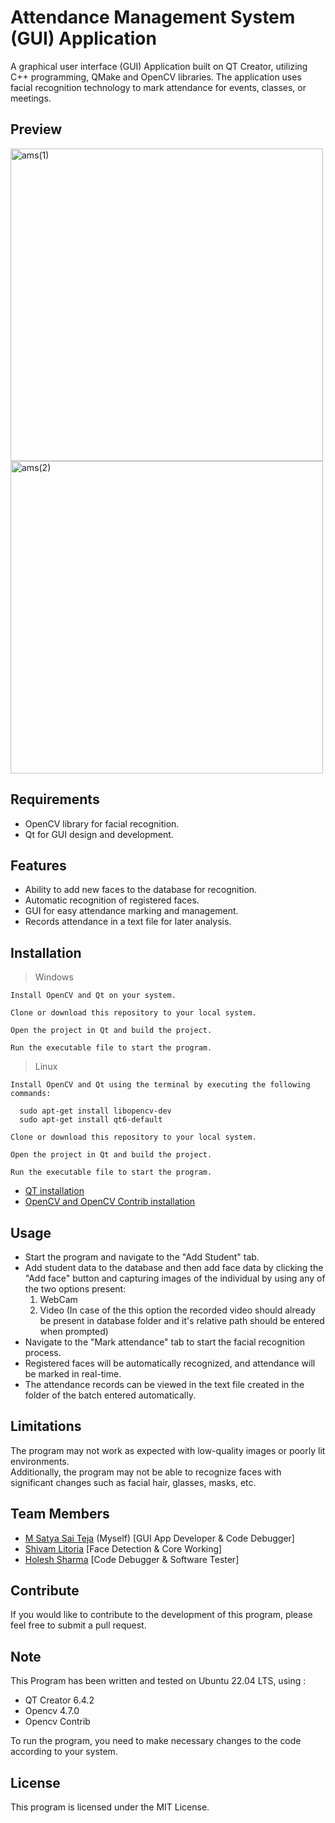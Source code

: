 # Attendance Management System (GUI) Application

A graphical user interface (GUI) Application built on QT Creator, utilizing C++ programming, QMake and OpenCV libraries.
The application uses facial recognition technology to mark attendance for events, classes, or meetings.  

## Preview

<img src="https://user-images.githubusercontent.com/85508314/219870048-682b438f-e9c5-40e1-9d5a-8e73c0b0da9d.jpg" width="500" alt="ams(1)">
<img src="https://user-images.githubusercontent.com/85508314/219870051-a9238672-e775-47a8-9902-46d9be5cc7c7.jpg" width="500" alt="ams(2)">

## Requirements

- OpenCV library for facial recognition.  
- Qt for GUI design and development.

## Features 

- Ability to add new faces to the database for recognition.  
- Automatic recognition of registered faces.  
- GUI for easy attendance marking and management.  
- Records attendance in a text file for later analysis.

## Installation
>Windows

    Install OpenCV and Qt on your system.
    
    Clone or download this repository to your local system.
    
    Open the project in Qt and build the project.
    
    Run the executable file to start the program.
>Linux

    Install OpenCV and Qt using the terminal by executing the following commands:
    
      sudo apt-get install libopencv-dev
      sudo apt-get install qt6-default
      
    Clone or download this repository to your local system.
    
    Open the project in Qt and build the project.
    
    Run the executable file to start the program.

- [QT installation](https://web.stanford.edu/dept/cs_edu/resources/qt/install-linux)  
- [OpenCV and OpenCV Contrib installation](https://www.skynats.com/blog/installing-opencv-on-ubuntu-20-04/#)
    
## Usage    
    
- Start the program and navigate to the "Add Student" tab.  
- Add student data to the database and then add face data by clicking the "Add face" button and capturing images of the individual by using any of the two options present:  
    1) WebCam  
    2) Video (In case of the this option the recorded video should already be present in database folder and it's relative path should be entered when prompted)  
- Navigate to the "Mark attendance" tab to start the facial recognition process.  
- Registered faces will be automatically recognized, and attendance will be marked in real-time.  
- The attendance records can be viewed in the text file created in the folder of the batch entered automatically.

## Limitations 

The program may not work as expected with low-quality images or poorly lit environments.  
Additionally, the program may not be able to recognize faces with significant changes such as facial hair, glasses, masks, etc.

## Team Members

- [M Satya Sai Teja](https://github.com/imsatyasaiteja) (Myself) [GUI App Developer & Code Debugger]
- [Shivam Litoria](https://github.com/Litoriashiv) [Face Detection & Core Working]
- [Holesh Sharma](https://github.com/holesh01) [Code Debugger & Software Tester]

## Contribute

If you would like to contribute to the development of this program, please feel free to submit a pull request.

## Note 

This Program has been written and tested on Ubuntu 22.04 LTS, using :  
- QT Creator 6.4.2  
- Opencv 4.7.0  
- Opencv Contrib 

To run the program, you need to make necessary changes to the code according to your system.

## License

This program is licensed under the MIT License.
